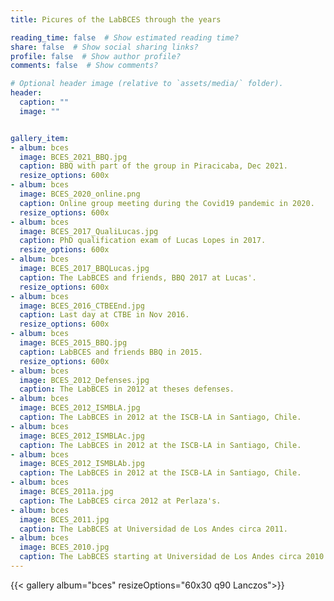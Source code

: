 ```yaml
---
title: Picures of the LabBCES through the years

reading_time: false  # Show estimated reading time?
share: false  # Show social sharing links?
profile: false  # Show author profile?
comments: false  # Show comments?

# Optional header image (relative to `assets/media/` folder).
header:
  caption: ""
  image: ""


gallery_item:
- album: bces
  image: BCES_2021_BBQ.jpg
  caption: BBQ with part of the group in Piracicaba, Dec 2021.
  resize_options: 600x
- album: bces
  image: BCES_2020_online.png
  caption: Online group meeting during the Covid19 pandemic in 2020.
  resize_options: 600x
- album: bces
  image: BCES_2017_QualiLucas.jpg
  caption: PhD qualification exam of Lucas Lopes in 2017.
  resize_options: 600x
- album: bces
  image: BCES_2017_BBQLucas.jpg
  caption: The LabBCES and friends, BBQ 2017 at Lucas'.
  resize_options: 600x
- album: bces
  image: BCES_2016_CTBEEnd.jpg
  caption: Last day at CTBE in Nov 2016.
  resize_options: 600x
- album: bces
  image: BCES_2015_BBQ.jpg
  caption: LabBCES and friends BBQ in 2015.
  resize_options: 600x
- album: bces
  image: BCES_2012_Defenses.jpg
  caption: The LabBCES in 2012 at theses defenses.
- album: bces
  image: BCES_2012_ISMBLA.jpg
  caption: The LabBCES in 2012 at the ISCB-LA in Santiago, Chile.
- album: bces
  image: BCES_2012_ISMBLAc.jpg
  caption: The LabBCES in 2012 at the ISCB-LA in Santiago, Chile.
- album: bces
  image: BCES_2012_ISMBLAb.jpg
  caption: The LabBCES in 2012 at the ISCB-LA in Santiago, Chile.
- album: bces
  image: BCES_2011a.jpg
  caption: The LabBCES circa 2012 at Perlaza's.
- album: bces
  image: BCES_2011.jpg
  caption: The LabBCES at Universidad de Los Andes circa 2011.
- album: bces
  image: BCES_2010.jpg
  caption: The LabBCES starting at Universidad de Los Andes circa 2010
---
```

{{< gallery album="bces" resizeOptions="60x30 q90 Lanczos">}} 
